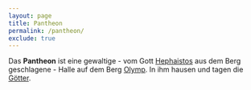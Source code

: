```yaml
---
layout: page
title: Pantheon
permalink: /pantheon/
exclude: true
---
```


Das **Pantheon** ist eine gewaltige - vom Gott [Hephaistos](/hephaistos/) aus dem Berg geschlagene - Halle auf dem Berg [Olymp](/olymp/). In ihm hausen und tagen die [Götter](/goetter/). 
